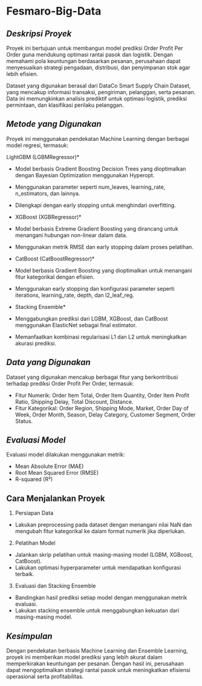 # Fesmaro-Big-Data
## *Deskripsi Proyek*
Proyek ini bertujuan untuk membangun model prediksi Order Profit Per Order guna mendukung optimasi rantai pasok dan logistik. Dengan memahami pola keuntungan berdasarkan pesanan, perusahaan dapat menyesuaikan strategi pengadaan, distribusi, dan penyimpanan stok agar lebih efisien.

Dataset yang digunakan berasal dari DataCo Smart Supply Chain Dataset, yang mencakup informasi transaksi, pengiriman, pelanggan, serta pesanan. Data ini memungkinkan analisis prediktif untuk optimasi logistik, prediksi permintaan, dan klasifikasi perilaku pelanggan.

## *Metode yang Digunakan*
Proyek ini menggunakan pendekatan Machine Learning dengan berbagai model regresi, termasuk:

LightGBM (LGBMRegressor)*
* Model berbasis Gradient Boosting Decision Trees yang dioptimalkan dengan Bayesian Optimization menggunakan Hyperopt.
* Menggunakan parameter seperti num_leaves, learning_rate, n_estimators, dan lainnya.
* Dilengkapi dengan early stopping untuk menghindari overfitting.

* XGBoost (XGBRegressor)*
* Model berbasis Extreme Gradient Boosting yang dirancang untuk menangani hubungan non-linear dalam data.
* Menggunakan metrik RMSE dan early stopping dalam proses pelatihan.

*  CatBoost (CatBoostRegressor)*
* Model berbasis Gradient Boosting yang dioptimalkan untuk menangani fitur kategorikal dengan efisien.
* Menggunakan early stopping dan konfigurasi parameter seperti iterations, learning_rate, depth, dan l2_leaf_reg.

* Stacking Ensemble*
* Menggabungkan prediksi dari LGBM, XGBoost, dan CatBoost menggunakan ElasticNet sebagai final estimator.
* Memanfaatkan kombinasi regularisasi L1 dan L2 untuk meningkatkan akurasi prediksi.

## *Data yang Digunakan*
Dataset yang digunakan mencakup berbagai fitur yang berkontribusi terhadap prediksi Order Profit Per Order, termasuk:
* Fitur Numerik: Order Item Total, Order Item Quantity, Order Item Profit Ratio, Shipping Delay, Total Discount, Distance.
* Fitur Kategorikal: Order Region, Shipping Mode, Market, Order Day of Week, Order Month, Season, Delay Category, Customer Segment, Order Status.

## *Evaluasi Model*
Evaluasi model dilakukan menggunakan metrik:
* Mean Absolute Error (MAE)
* Root Mean Squared Error (RMSE)
* R-squared (R²)

## Cara Menjalankan Proyek

1. Persiapan Data
* Lakukan preprocessing pada dataset dengan menangani nilai NaN dan mengubah fitur kategorikal ke dalam format numerik jika diperlukan.
2. Pelatihan Model
* Jalankan skrip pelatihan untuk masing-masing model (LGBM, XGBoost, CatBoost).
* Lakukan optimasi hyperparameter untuk mendapatkan konfigurasi terbaik.

3. Evaluasi dan Stacking Ensemble
* Bandingkan hasil prediksi setiap model dengan menggunakan metrik evaluasi.
* Lakukan stacking ensemble untuk menggabungkan kekuatan dari masing-masing model.

## *Kesimpulan*
Dengan pendekatan berbasis Machine Learning dan Ensemble Learning, proyek ini memberikan model prediksi yang lebih akurat dalam memperkirakan keuntungan per pesanan. Dengan hasil ini, perusahaan dapat mengoptimalkan strategi rantai pasok untuk meningkatkan efisiensi operasional serta profitabilitas.

